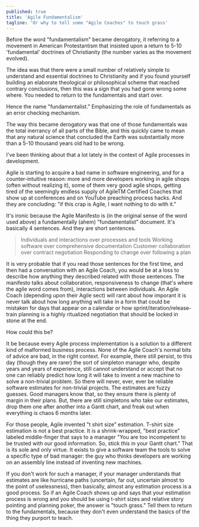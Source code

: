```yaml
---
published: true
title: 'Agile Fundamentalism'
tagline: 'Or why to tell some "Agile Coaches" to touch grass'
---
```


Before the word "fundamentalism" became derogatory, it referring to a movement in American Protestantism that insisted upon a return to 5-10 'fundamental' doctrines of Christianity (the number varies as the movement evolved).

The idea was that there were a small number of relatively simple to understand and essential doctrines to Christianity and if you found yourself building an elaborate theological or philosophical scheme that reached contrary conclusions, then this was a sign that you had gone wrong some where. You needed to return to the fundamentals and start over.

Hence the name "fundamentalist." Emphasizing the role of fundamentals as an error checking mechanism.

The way this became derogatory was that one of those fundamentals was the total inerrancy of all parts of the Bible, and this quickly came to mean that any natural science that concluded the Earth was substantially more than a 5-10 thousand years old had to be wrong. 

I've been thinking about that a lot lately in the context of Agile processes in development.

<!-- more -->

Agile is starting to acquire a bad name in software engineering, and for a counter-intuitive reason: more and more developers working in agile shops (often without realizing it), some of them very good agile shops, getting tired of the seemingly endless supply of AgileTM Certified Coaches that show up at conferences and on YouTube preaching process hacks. And they are concluding: "if this crap is Agile, I want nothing to do with it."

It's ironic because the Agile Manifesto is (in the original sense of the word used above) a fundamentally (ahem) "fundamentalist" document. It's basically 4 sentences. And they are short sentences. 

> Individuals and interactions over processes and tools
> Working software over comprehensive documentation
> Customer collaboration over contract negotiation
> Responding to change over following a plan

It is very probable that if you read those sentences for the first time, and then had a conversation with an Agile Coach, you would be at a loss to describe how anything they described related with those sentences. The manifesto talks about collaboration, responsiveness to change (that's where the agile word comes from), interactions between individuals. An Agile Coach (depending upon their Agile sect) will rant about how imporant it is never talk about how long anything will take in a form that could be mistaken for days that appear on a calendar or how sprint/iteration/release-train planning is a highly ritualized negotiation that should be locked in stone at the end. 

How could this be? 

It be because every Agile process implementation is a solution to a different kind of malformed business process. None of the Agile Coach's normal bits of advice are bad, in the right context. For example, there still persist, to this day (though they are rarer) the sort of simpleton manager who, despite years and years of experience, still cannot understand or accept that no one can reliably predict how long it will take to invent a new machine to solve a non-trivial problem. So there will never, ever, ever be reliable software estimates for non-trivial projects. The estimates are fuzzy guesses. Good managers know that, so they ensure there is plenty of margin in their plans. But, there are still simpletons who take our estimates, drop them one after another into a Gantt chart, and freak out when everything is chaos 6 months later. 
  
For those people, Agile invented "t shirt size" estimation. T-shirt size estimation is not a best practice. It is a shrink-wrapped, "best practice" labeled middle-finger that says to a manager "You are too incompetent to be trusted with our good information. So, stick *this* in your Gantt chart." That is its sole and only virtue. It exists to give a software team the tools to solve a specific type of bad manager: the guy who thinks developers are working on an assembly line instead of inventing new machines. 

If you don't work for such a manager, if your manager understands that estimates are like hurricane paths (uncertain, far out, uncertain almost to the point of uselessness), then basically, almost any estimation process is a good process. So if an Agile Coach shows up and says that your estimation process is wrong and you should be using t-shirt sizes and relative story pointing and planning poker, the answer is "touch grass." Tell them to return to the fundamentals, because they don't even understand the basics of the thing they purport to teach.





